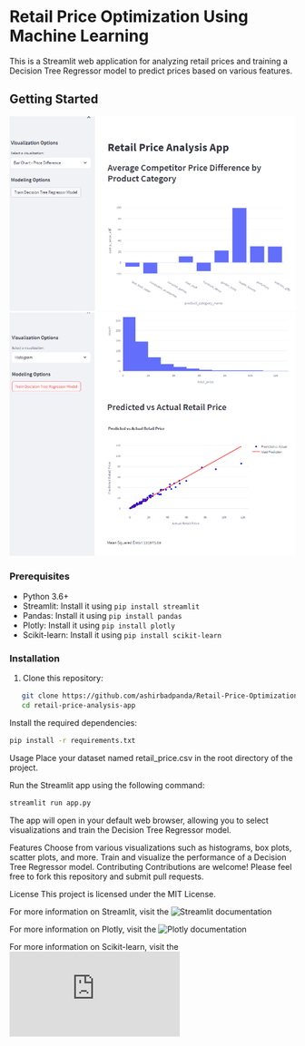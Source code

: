 # Retail Price Optimization Using Machine Learning 

This is a Streamlit web application for analyzing retail prices and training a Decision Tree Regressor model to predict prices based on various features.

## Getting Started

![Sample](Ss1.png)
![Sample](ss2.png)

### Prerequisites

- Python 3.6+
- Streamlit: Install it using `pip install streamlit`
- Pandas: Install it using `pip install pandas`
- Plotly: Install it using `pip install plotly`
- Scikit-learn: Install it using `pip install scikit-learn`

### Installation

1. Clone this repository:

```bash
   git clone https://github.com/ashirbadpanda/Retail-Price-Optimization-Using-Machine-Learning-.git
   cd retail-price-analysis-app
```

Install the required dependencies:

```bash
pip install -r requirements.txt
```

Usage
Place your dataset named retail_price.csv in the root directory of the project.

Run the Streamlit app using the following command:

```bash
streamlit run app.py
```

The app will open in your default web browser, allowing you to select visualizations and train the Decision Tree Regressor model.

Features
Choose from various visualizations such as histograms, box plots, scatter plots, and more.
Train and visualize the performance of a Decision Tree Regressor model.
Contributing
Contributions are welcome! Please feel free to fork this repository and submit pull requests.

License
This project is licensed under the MIT License.

For more information on Streamlit, visit the ![Streamlit documentation](https://docs.streamlit.io/)

For more information on Plotly, visit the ![Plotly documentation](https://plotly.com/graphing-libraries/) 

For more information on Scikit-learn, visit the ![Scikit-learn documentation](https://scikit-learn.org/stable/user_guide.html)